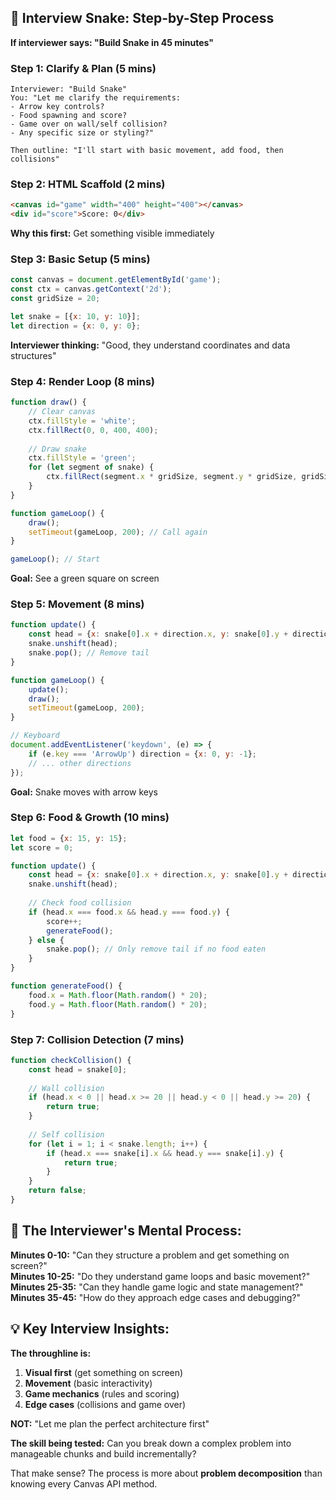 ## 🎯 **Interview Snake: Step-by-Step Process**

**If interviewer says: "Build Snake in 45 minutes"**

### **Step 1: Clarify & Plan (5 mins)**
```
Interviewer: "Build Snake"
You: "Let me clarify the requirements:
- Arrow key controls?
- Food spawning and score?
- Game over on wall/self collision?
- Any specific size or styling?"

Then outline: "I'll start with basic movement, add food, then collisions"
```

### **Step 2: HTML Scaffold (2 mins)**
```html
<canvas id="game" width="400" height="400"></canvas>
<div id="score">Score: 0</div>
```
**Why this first:** Get something visible immediately

### **Step 3: Basic Setup (5 mins)**
```javascript
const canvas = document.getElementById('game');
const ctx = canvas.getContext('2d');
const gridSize = 20;

let snake = [{x: 10, y: 10}];
let direction = {x: 0, y: 0};
```
**Interviewer thinking:** "Good, they understand coordinates and data structures"

### **Step 4: Render Loop (8 mins)**
```javascript
function draw() {
    // Clear canvas
    ctx.fillStyle = 'white';
    ctx.fillRect(0, 0, 400, 400);
    
    // Draw snake
    ctx.fillStyle = 'green';
    for (let segment of snake) {
        ctx.fillRect(segment.x * gridSize, segment.y * gridSize, gridSize, gridSize);
    }
}

function gameLoop() {
    draw();
    setTimeout(gameLoop, 200); // Call again
}

gameLoop(); // Start
```
**Goal:** See a green square on screen

### **Step 5: Movement (8 mins)**
```javascript
function update() {
    const head = {x: snake[0].x + direction.x, y: snake[0].y + direction.y};
    snake.unshift(head);
    snake.pop(); // Remove tail
}

function gameLoop() {
    update();
    draw();
    setTimeout(gameLoop, 200);
}

// Keyboard
document.addEventListener('keydown', (e) => {
    if (e.key === 'ArrowUp') direction = {x: 0, y: -1};
    // ... other directions
});
```
**Goal:** Snake moves with arrow keys

### **Step 6: Food & Growth (10 mins)**
```javascript
let food = {x: 15, y: 15};
let score = 0;

function update() {
    const head = {x: snake[0].x + direction.x, y: snake[0].y + direction.y};
    snake.unshift(head);
    
    // Check food collision
    if (head.x === food.x && head.y === food.y) {
        score++;
        generateFood();
    } else {
        snake.pop(); // Only remove tail if no food eaten
    }
}

function generateFood() {
    food.x = Math.floor(Math.random() * 20);
    food.y = Math.floor(Math.random() * 20);
}
```

### **Step 7: Collision Detection (7 mins)**
```javascript
function checkCollision() {
    const head = snake[0];
    
    // Wall collision
    if (head.x < 0 || head.x >= 20 || head.y < 0 || head.y >= 20) {
        return true;
    }
    
    // Self collision
    for (let i = 1; i < snake.length; i++) {
        if (head.x === snake[i].x && head.y === snake[i].y) {
            return true;
        }
    }
    return false;
}
```

## 🧠 **The Interviewer's Mental Process:**

**Minutes 0-10:** "Can they structure a problem and get something on screen?"  
**Minutes 10-25:** "Do they understand game loops and basic movement?"  
**Minutes 25-35:** "Can they handle game logic and state management?"  
**Minutes 35-45:** "How do they approach edge cases and debugging?"

## 💡 **Key Interview Insights:**

**The throughline is:**
1. **Visual first** (get something on screen)
2. **Movement** (basic interactivity) 
3. **Game mechanics** (rules and scoring)
4. **Edge cases** (collisions and game over)

**NOT:** "Let me plan the perfect architecture first"

**The skill being tested:** Can you break down a complex problem into manageable chunks and build incrementally?

That make sense? The process is more about **problem decomposition** than knowing every Canvas API method.